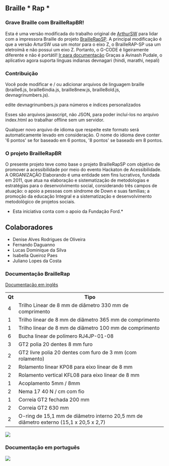 ## Braille * Rap *

### Grave Braille com BrailleRapBR!

Esta é uma versão modificada do trabalho original de [ArthurSW](https://github.com/arthursw/BrailleRap) para lidar com a impressora Braille do projeto [BrailleRapSP](http://www.braillerap.com).
A principal modificação é que a versão ArturSW usa um motor para o eixo Z, o BrailleRAP-SP usa um eletroímã e não possui um eixo Z. Portanto, o G-CODE é ligeiramente diferente e não é portátil!
[Ir para documentação](#doc)
Graças a Avinash Pudale, o aplicativo agora suporta
línguas indianas devnagari (hindi, marathi, nepali)

### Contribuição

Você pode modificar e / ou adicionar arquivos de linguagem braille (braille6.js, braille6india.js, braille8new.js, braille8old.js, devnagrinumbers.js).
 
 edite devnagrinumbers.js para números e índices personalizados

Esses são arquivos javascript, não JSON, para poder incluí-los no arquivo index.html ao trabalhar offline sem um servidor.

Qualquer novo arquivo de idioma que respeite este formato será automaticamente levado em consideração. O nome do idioma deve conter '6 pontos' se for baseado em 6 pontos, '8 pontos' se baseado em 8 pontos.

### O projeto BrailleRapBR

O presente projeto teve como base o projeto BrailleRapSP com objetivo de promover a acessibilidade por meio do evento Hackaton de Acessibilidade.
A ORGANIZAÇÃO Elaborando é uma entidade sem fins lucrativos, fundada em 2011, que atua na elaboração e sistematização de metodologias e estratégias para o desenvolvimento social, considerando três campos de atuação:
o apoio a pessoas com síndrome de Down e suas famílias; a promoção da educação Integral e a sistematização e desenvolvimento metodológico de projetos sociais.
* Esta iniciativa conta com o apoio da Fundação Ford.*

## Colaboradores

* Denise Alves Rodrigues de Oliveira
* Fernando Daguanno
* Lucas Dominique da Silva
* Isabella Queiroz Paes
* Juliano Lopes da Costa

### <a name="doc"></a> Documentação BrailleRap
[Documentação em inglês](Documentation/documentation-en.md)

<table>
<tr><th>Qt</th> <th>Tipo</th></tr>
<tr><td>4</td><td>   Trilho Linear de 8 mm de diâmetro 330 mm de comprimento</td></tr>
<tr><td>1</td><td>   Trilho linear de 8 mm de diâmetro 365 mm de comprimento</td></tr>
<tr><td>1</td><td>   Trilho linear de 8 mm de diâmetro 100 mm de comprimento</td></tr>

<tr><td>6</td><td>   Bucha linear de polímero RJ4JP-01-08</td></tr>

<tr><td>3</td><td>   GT2 polia 20 dentes 8 mm furo</td></tr>
<tr><td>2</td><td>   GT2 livre polia 20 dentes com furo de 3 mm (com rolamento)</td></tr>

<tr><td>2</td><td>   Rolamento linear KP08 para eixo linear de 8 mm</td></tr>
<tr><td>2</td><td>   Rolamento vertical KFL08 para eixo linear de 8 mm</td></tr>

<tr><td>1</td><td>   Acoplamento 5mm / 8mm</td></tr>

<tr><td>2</td><td>   Nema 17 40 N / cm com fio</td></tr>

<tr><td>1</td><td>   Correia GT2 fechada 200 mm</td></tr>
<tr><td>2</td><td>   Correia GT2 630 mm</td></tr>

<tr><td>2</td><td>   O-ring de 15,1 mm de diâmetro interno 20,5 mm de diâmetro externo (15,1 x 20,5 x 2,7)</td></tr>
</table>

<img src="Documentation/img/20161020_175141_.jpg" align="center">

### Documentação em português
<img src="Documentation/img/20161020_175141_.jpg">
